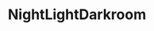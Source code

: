 ---
title: "NightLightDarkroom"
duration: December 2020
description: Description
tags: ["Java", "Android", "Magisk"]
skills: [""]
summaryImage: {file: "NightLightDarkroom.svg", alt: "NightLightDarkroom App Icon"}
images: []
archived: 0
startDate: 2020-12-11
---